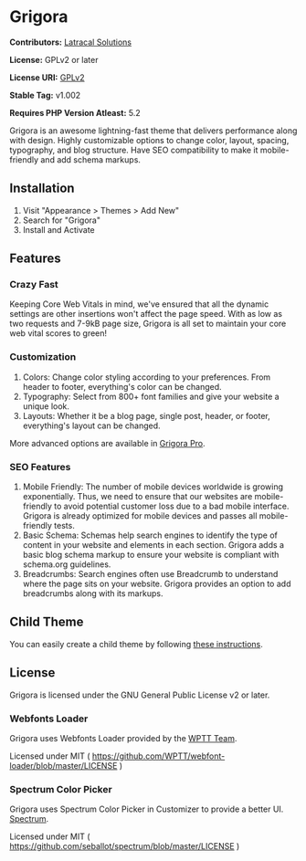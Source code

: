 # Grigora

**Contributors:** [Latracal Solutions](https://latracal.com/)

**License:** GPLv2 or later

**License URI:** [GPLv2](https://www.gnu.org/licenses/gpl-2.0.html)

**Stable Tag:** v1.002

**Requires PHP Version Atleast:** 5.2

Grigora is an awesome lightning-fast theme that delivers performance along with design. Highly customizable options to change color, layout, spacing, typography, and blog structure. Have SEO compatibility to make it mobile-friendly and add schema markups.

## Installation

1. Visit "Appearance > Themes > Add New"
2. Search for "Grigora"
3. Install and Activate

## Features

### Crazy Fast

Keeping Core Web Vitals in mind, we've ensured that all the dynamic settings are other insertions won't affect the page speed. With as low as two requests and 7-9kB page size, Grigora is all set to maintain your core web vital scores to green!

### Customization

1. Colors: Change color styling according to your preferences. From header to footer, everything's color can be changed.
2. Typography: Select from 800+ font families and give your website a unique look.
3. Layouts: Whether it be a blog page, single post, header, or footer, everything's layout can be changed.

More advanced options are available in [Grigora Pro](https://wpgrigora.com/pro/).

### SEO Features

1. Mobile Friendly: The number of mobile devices worldwide is growing exponentially. Thus, we need to ensure that our websites are mobile-friendly to avoid potential customer loss due to a bad mobile interface. Grigora is already optimized for mobile devices and passes all mobile-friendly tests.
2. Basic Schema: Schemas help search engines to identify the type of content in your website and elements in each section. Grigora adds a basic blog schema markup to ensure your website is compliant with schema.org guidelines.
3. Breadcrumbs: Search engines often use Breadcrumb to understand where the page sits on your website. Grigora provides an option to add breadcrumbs along with its markups.

## Child Theme

You can easily create a child theme by following [these instructions](https://wpgrigora.com/docs/create-child-theme-grigora/).

## License

Grigora is licensed under the GNU General Public License v2 or later.

### Webfonts Loader

Grigora uses Webfonts Loader provided by the [WPTT Team](https://github.com/WPTT/webfont-loader).

Licensed under MIT ( https://github.com/WPTT/webfont-loader/blob/master/LICENSE )

### Spectrum Color Picker

Grigora uses Spectrum Color Picker in Customizer to provide a better UI. [Spectrum](https://github.com/bgrins/spectrum).

Licensed under MIT ( https://github.com/seballot/spectrum/blob/master/LICENSE )
